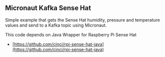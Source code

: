 ## Micronaut Kafka Sense Hat

Simple example that gets the Sense Hat humidity, pressure and temperature values and send to a Kafka topic using Micronaut.


This code depends on Java Wrapper for Raspberry Pi Sense Hat

- [https://github.com/cinci/rpi-sense-hat-java](https://github.com/cinci/rpi-sense-hat-java)